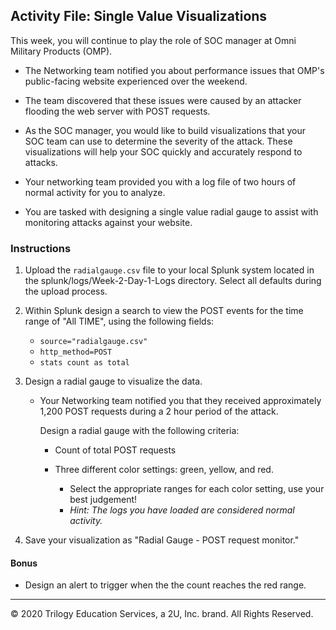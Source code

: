 ## Activity File: Single Value Visualizations

This week, you will continue to play the role of SOC manager at Omni Military Products (OMP). 

- The Networking team notified you about performance issues that OMP's public-facing website experienced over the weekend.

- The team discovered that these issues were caused by an attacker flooding the web server with POST requests.

- As the SOC manager, you would like to build visualizations that your SOC team can use to determine the severity of the attack. These visualizations will help your SOC quickly and accurately respond to attacks.

- Your networking team provided you with a log file of two hours of normal activity for you to analyze.

- You are tasked with designing a single value radial gauge to assist with monitoring attacks against your website.




### Instructions

1. Upload the `radialgauge.csv` file to your local Splunk system located in the splunk/logs/Week-2-Day-1-Logs directory.  Select all defaults during the upload process.


2. Within Splunk design a search to view the POST events for the time range of "All TIME", using the following fields:
    - `source="radialgauge.csv"`
    - `http_method=POST`
    - `stats count as total`
  
3. Design a radial gauge to visualize the data. 

   - Your Networking team notified you that they received approximately 1,200 POST requests during a 2 hour period of the attack. 

      Design a radial gauge with the following criteria:
   
      - Count of total POST requests

      - Three different color settings: green, yellow, and red.
         - Select the appropriate ranges for each color setting, use your best judgement!
         - *Hint: The logs you have loaded are considered normal activity.*
       
4.  Save your visualization as "Radial Gauge - POST request monitor."            
       
#### Bonus

- Design an alert to trigger when the the count reaches the red range.

---
© 2020 Trilogy Education Services, a 2U, Inc. brand. All Rights Reserved.  
